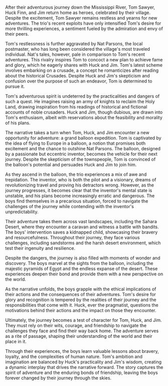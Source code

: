 After their adventurous journey down the Mississippi River, Tom Sawyer, Huck Finn, and Jim return home as heroes, celebrated by their village. Despite the excitement, Tom Sawyer remains restless and yearns for new adventures. The trio's recent exploits have only intensified Tom's desire for more thrilling experiences, a sentiment fueled by the admiration and envy of their peers.

Tom's restlessness is further aggravated by Nat Parsons, the local postmaster, who has long been considered the village's most traveled individual. Nat's tales, however, pale in comparison to Tom's recent adventures. This rivalry inspires Tom to concoct a new plan to achieve fame and glory, which he eagerly shares with Huck and Jim. Tom's latest scheme involves embarking on a crusade, a concept he romanticizes after reading about the historical Crusades. Despite Huck and Jim's skepticism and confusion over the purpose of such an endeavor, Tom is determined to pursue it.

Tom's adventurous spirit is undeterred by the practicalities and dangers of such a quest. He imagines raising an army of knights to reclaim the Holy Land, drawing inspiration from his readings of historical and fictional accounts of noble crusaders. Huck and Jim, though dubious, are drawn into Tom's enthusiasm, albeit with reservations about the feasibility and morality of his plans.

The narrative takes a turn when Tom, Huck, and Jim encounter a new opportunity for adventure: a grand balloon expedition. Tom is captivated by the idea of flying to Europe in a balloon, a notion that promises both excitement and the chance to outshine Nat Parsons. The balloon, designed by a passionate but eccentric inventor, becomes the vehicle for their next journey. Despite the skepticism of the townspeople, Tom is convinced of the balloon's potential and persuades Huck and Jim to join him.

As they ascend in the balloon, the trio experiences a mix of awe and trepidation. The inventor, who is both the pilot and a visionary, dreams of revolutionizing travel and proving his detractors wrong. However, as the journey progresses, it becomes clear that the inventor's mental state is unstable, and his plans become increasingly erratic and dangerous. The boys find themselves in a precarious situation, forced to navigate the challenges of the journey while contending with the inventor's unpredictability.

Their adventure takes them across vast landscapes, including the Sahara Desert, where they encounter a caravan and witness a battle with bandits. The boys' intervention saves a kidnapped child, showcasing their bravery and resourcefulness. Throughout their journey, they face various challenges, including sandstorms and the harsh desert environment, which test their ingenuity and resilience.

Despite the dangers, the journey is also filled with moments of wonder and discovery. The boys marvel at the sights from the balloon, including the majestic pyramids of Egypt and the endless expanse of the desert. These experiences deepen their bond and provide them with a new perspective on the world.

As the narrative unfolds, the boys grapple with the ethical implications of their actions and the consequences of their adventures. Tom's desire for glory and recognition is tempered by the realities of their journey and the responsibilities that come with it. Huck, ever the pragmatist, questions the motivations behind their actions and the impact on those they encounter.

Ultimately, the journey becomes a test of character for Tom, Huck, and Jim. They must rely on their wits, courage, and friendship to navigate the challenges they face and find their way back home. The adventure serves as a rite of passage, shaping their understanding of the world and their place in it.

Through their experiences, the boys learn valuable lessons about bravery, loyalty, and the complexities of human nature. Tom's ambition and imagination are balanced by Huck's practicality and Jim's wisdom, creating a dynamic interplay that drives the narrative forward. The story captures the spirit of adventure and the enduring bonds of friendship, leaving the boys forever changed by their journey through the skies.